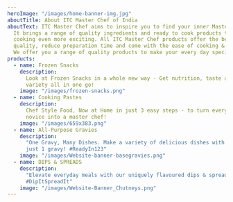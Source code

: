 ```yaml
---
heroImage: "/images/home-banner-img.jpg"
aboutTitle: About ITC Master Chef of India
aboutText: ITC Master Chef aims to inspire you to find your inner Master Chef.
  It brings a range of quality ingredients and ready to cook products that make
  cooking even more exciting. All ITC Master Chef products offer the best
  quality, reduce preparation time and come with the ease of cooking & storage.
  We offer you a range of quality products to make your every day special.
products:
  - name: Frozen Snacks
    description:
      Look at Frozen Snacks in a whole new way - Get nutrition, taste and
      variety all in one go!
    image: "/images/frozen-snacks.png"
  - name: Cooking Pastes
    description:
      Chef Style Food, Now at Home in just 3 easy steps - to turn every
      novice into a master chef!
    image: "/images/659x383.png"
  - name: All-Purpose Gravies
    description:
      "One Gravy, Many Dishes. Make a variety of delicious dishes with
      just 1 gravy! #ReadyIn123"
    image: "/images/Website-banner-basegravies.png"
  - name: DIPS & SPREADS
    description:
      "Elevate everyday meals with our uniquely flavoured dips & spreads!
      #DipItSpreadIt"
    image: "/images/Website-Banner_Chutneys.png"
---
```

